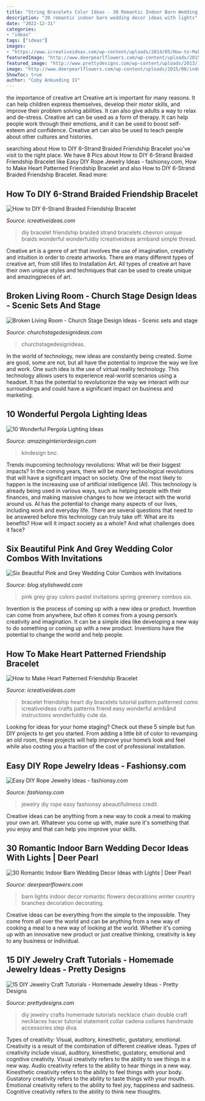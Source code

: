```yaml
---
title: "String Bracelets Color Ideas - 30 Romantic Indoor Barn Wedding Decor Ideas With Lights"
description: "30 romantic indoor barn wedding decor ideas with lights"
date: "2022-12-31"
categories:
- "ideas"
tags: ["ideas"]
images:
- "https://www.icreativeideas.com/wp-content/uploads/2014/05/How-to-Make-Heart-Pattern-Friendship-Bracelet-thumb.jpg"
featuredImage: "http://www.deerpearlflowers.com/wp-content/uploads/2015/08/indoor-winter-barn-wedding-ideas-with-lights.jpg"
featured_image: "http://www.prettydesigns.com/wp-content/uploads/2013/11/062752kaB.jpg"
image: "http://www.deerpearlflowers.com/wp-content/uploads/2015/08/indoor-winter-barn-wedding-ideas-with-lights.jpg"
ShowToc: true
author: "Coby Ankunding IV"
---
```



the importance of creative art
Creative art is important for many reasons. It can help children express themselves, develop their motor skills, and improve their problem solving abilities. It can also give adults a way to relax and de-stress.
Creative art can be used as a form of therapy. It can help people work through their emotions, and it can be used to boost self-esteem and confidence. Creative art can also be used to teach people about other cultures and histories.

	

		
searching about How to DIY 6-Strand Braided Friendship Bracelet you've visit to the right place. We have 8 Pics about How to DIY 6-Strand Braided Friendship Bracelet like Easy DIY Rope Jewelry Ideas - fashionsy.com, How to Make Heart Patterned Friendship Bracelet and also How to DIY 6-Strand Braided Friendship Bracelet. Read more:
		
    
## How To DIY 6-Strand Braided Friendship Bracelet

<img loading=lazy src="https://www.icreativeideas.com/wp-content/uploads/2014/07/How-to-DIY-6-Strand-Braided-Friendship-Bracelet-1.jpg" onerror="this.onerror=null;this.src='https://tse1.mm.bing.net/th?id=OIP.6qsLKU2wnCUEbCFjgw7AjQHaJ4&amp;pid=15.1';" alt="How to DIY 6-Strand Braided Friendship Bracelet">

_Source: icreativeideas.com_

>diy bracelet friendship braided strand bracelets chevron unique braids wonderful wonderfuldiy icreativeideas armband simple thread. 

	

Creative art is a genre of art that involves the use of imagination, creativity and intuition in order to create artworks. There are many different types of creative art, from still lifes to Installation Art. All types of creative art have their own unique styles and techniques that can be used to create unique and amazingpieces of art.

    
## Broken Living Room - Church Stage Design Ideas - Scenic Sets And Stage

<img loading=lazy src="https://churchstagedesignideas.com/wp-content/uploads/2020/05/Broken-Living-Room-Stage-Design.jpg" onerror="this.onerror=null;this.src='https://tse2.mm.bing.net/th?id=OIP.L2G7lrjsYtlGL2rjo_TBjQHaDt&amp;pid=15.1';" alt="Broken Living Room - Church Stage Design Ideas - Scenic sets and stage">

_Source: churchstagedesignideas.com_

>churchstagedesignideas. 

	

In the world of technology, new ideas are constantly being created. Some are good, some are not, but all have the potential to improve the way we live and work. One such idea is the use of virtual reality technology. This technology allows users to experience real-world scenarios using a headset. It has the potential to revolutionize the way we interact with our surroundings and could have a significant impact on business and marketing.

    
## 10 Wonderful Pergola Lighting Ideas

<img loading=lazy src="https://www.amazinginteriordesign.com/wp-content/uploads/2017/08/10-Wonderful-Pergola-Lighting-Ideas-2.jpg" onerror="this.onerror=null;this.src='https://tse1.mm.bing.net/th?id=OIP.Oqg97BOPozK1M9QOLajQKAHaKo&amp;pid=15.1';" alt="10 Wonderful Pergola Lighting Ideas">

_Source: amazinginteriordesign.com_

>kindesign bnc. 

	

Trends inupcoming technology revolutions: What will be their biggest impacts?
In the coming years, there will be many technological revolutions that will have a significant impact on society. One of the most likely to happen is the increasing use of artificial intelligence (AI). This technology is already being used in various ways, such as helping people with their finances, and making massive changes to how we interact with the world around us. AI has the potential to change many aspects of our lives, including work and everyday life. There are several questions that need to be answered before this technology can truly take off: What are its benefits? How will it impact society as a whole? And what challenges does it face?

    
## Six Beautiful Pink And Grey Wedding Color Combos With Invitations

<img loading=lazy src="http://blog.stylishwedd.com/wp-content/uploads/2016/12/pastel-pink-and-gray-spring-wedding-colors-and-invitations.jpg" onerror="this.onerror=null;this.src='https://tse2.mm.bing.net/th?id=OIP.BgIzyfigSdAJTeqxVnAjQAHaP_&amp;pid=15.1';" alt="Six Beautiful Pink and Grey Wedding Color Combos with Invitations">

_Source: blog.stylishwedd.com_

>pink grey gray colors pastel invitations spring greenery combos six. 

	

Invention is the process of coming up with a new idea or product. Invention can come from anywhere, but often it comes from a young person’s creativity and imagination. It can be a simple idea like developing a new way to do something or coming up with a new product. Inventions have the potential to change the world and help people.

    
## How To Make Heart Patterned Friendship Bracelet

<img loading=lazy src="https://www.icreativeideas.com/wp-content/uploads/2014/05/How-to-Make-Heart-Pattern-Friendship-Bracelet-thumb.jpg" onerror="this.onerror=null;this.src='https://tse3.mm.bing.net/th?id=OIP.GBi3L2Wx-5S-07FmflBDpQHaHa&amp;pid=15.1';" alt="How to Make Heart Patterned Friendship Bracelet">

_Source: icreativeideas.com_

>bracelet friendship heart diy bracelets tutorial pattern patterned como icreativeideas crafts patterns friend easy wonderful armbånd instructions wonderfuldiy cute da. 

	

Looking for ideas for your home staging? Check out these 5 simple but fun DIY projects to get you started. From adding a little bit of color to revamping an old room, these projects will help improve your home’s look and feel while also costing you a fraction of the cost of professional installation.

    
## Easy DIY Rope Jewelry Ideas - Fashionsy.com

<img loading=lazy src="http://fashionsy.com/wp-content/uploads/2014/04/6a00d8358081ff69e2017eea61cee2970d-800wi.jpg" onerror="this.onerror=null;this.src='https://tse3.mm.bing.net/th?id=OIP.PQ2nIk6QM55ng7Lx0yXOfgHaLH&amp;pid=15.1';" alt="Easy DIY Rope Jewelry Ideas - fashionsy.com">

_Source: fashionsy.com_

>jewelry diy rope easy fashionsy abeautifulmess credit. 

	

Creative ideas can be anything from a new way to cook a meal to making your own art. Whatever you come up with, make sure it's something that you enjoy and that can help you improve your skills.

    
## 30 Romantic Indoor Barn Wedding Decor Ideas With Lights | Deer Pearl

<img loading=lazy src="http://www.deerpearlflowers.com/wp-content/uploads/2015/08/indoor-winter-barn-wedding-ideas-with-lights.jpg" onerror="this.onerror=null;this.src='https://tse2.mm.bing.net/th?id=OIP.Mf8PZudjGnmSGgZETOTvJwHaLJ&amp;pid=15.1';" alt="30 Romantic Indoor Barn Wedding Decor Ideas with Lights | Deer Pearl">

_Source: deerpearlflowers.com_

>barn lights indoor decor romantic flowers decorations winter country branches decoration decorating. 

	

Creative ideas can be everything from the simple to the impossible. They come from all over the world and can be anything from a new way of cooking a meal to a new way of looking at the world. Whether it's coming up with an innovative new product or just creative thinking, creativity is key to any business or individual.

    
## 15 DIY Jewelry Craft Tutorials - Homemade Jewelry Ideas - Pretty Designs

<img loading=lazy src="http://www.prettydesigns.com/wp-content/uploads/2013/11/062752kaB.jpg" onerror="this.onerror=null;this.src='https://tse1.mm.bing.net/th?id=OIP.3PDtbKKk4LsMwfIz7SG9RAHaPL&amp;pid=15.1';" alt="15 DIY Jewelry Craft Tutorials - Homemade Jewelry Ideas - Pretty Designs">

_Source: prettydesigns.com_

>diy jewelry crafts homemade tutorials necklace chain double craft necklaces hacer tutorial statement collar cadena collares handmade accessories step diva. 

	

Types of creativity: Visual, auditory, kinesthetic, gustatory, emotional.
Creativity is a result of the combination of different creative ideas. Types of creativity include visual, auditory, kinesthetic, gustatory, emotional and cognitive creativity. Visual creativity refers to the ability to see things in a new way. Audio creativity refers to the ability to hear things in a new way. Kinesthetic creativity refers to the ability to feel things with your body. Gustatory creativity refers to the ability to taste things with your mouth. Emotional creativity refers to the ability to feel joy, happiness and sadness. Cognitive creativity refers to the ability to think new thoughts.

